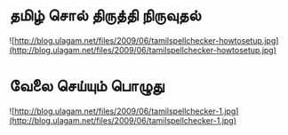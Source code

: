 # தமிழ் சொல் திருத்தி நிருவுதல் #

![http://blog.ulagam.net/files/2009/06/tamilspellchecker-howtosetup.jpg](http://blog.ulagam.net/files/2009/06/tamilspellchecker-howtosetup.jpg)

# வேலை செய்யும் பொழுது #

![http://blog.ulagam.net/files/2009/06/tamilspellchecker-1.jpg](http://blog.ulagam.net/files/2009/06/tamilspellchecker-1.jpg)